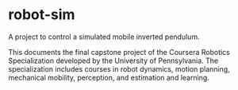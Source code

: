 # robot-sim
A project to control a simulated mobile inverted pendulum.

This documents the final capstone project of the Coursera Robotics Specialization developed by the University of Pennsylvania. The specialization includes courses in robot dynamics, motion planning, mechanical mobility, perception, and estimation and learning. 
